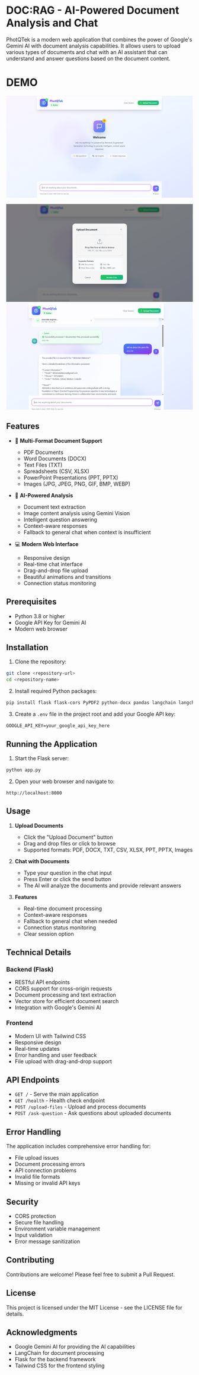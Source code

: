 # DOC:RAG - AI-Powered Document Analysis and Chat

PhotQTek is a modern web application that combines the power of Google's Gemini AI with document analysis capabilities. It allows users to upload various types of documents and chat with an AI assistant that can understand and answer questions based on the document content.

# DEMO
![alt text](image.png)

![alt text](image-1.png)
![alt text](image-2.png)

## Features

- 📄 **Multi-Format Document Support**
  - PDF Documents
  - Word Documents (DOCX)
  - Text Files (TXT)
  - Spreadsheets (CSV, XLSX)
  - PowerPoint Presentations (PPT, PPTX)
  - Images (JPG, JPEG, PNG, GIF, BMP, WEBP)

- 🤖 **AI-Powered Analysis**
  - Document text extraction
  - Image content analysis using Gemini Vision
  - Intelligent question answering
  - Context-aware responses
  - Fallback to general chat when context is insufficient

- 💻 **Modern Web Interface**
  - Responsive design
  - Real-time chat interface
  - Drag-and-drop file upload
  - Beautiful animations and transitions
  - Connection status monitoring

## Prerequisites

- Python 3.8 or higher
- Google API Key for Gemini AI
- Modern web browser

## Installation

1. Clone the repository:
```bash
git clone <repository-url>
cd <repository-name>
```

2. Install required Python packages:
```bash
pip install flask flask-cors PyPDF2 python-docx pandas langchain langchain-google-genai google-generativeai python-pptx Pillow python-dotenv
```

3. Create a `.env` file in the project root and add your Google API key:
```
GOOGLE_API_KEY=your_google_api_key_here
```

## Running the Application

1. Start the Flask server:
```bash
python app.py
```

2. Open your web browser and navigate to:
```
http://localhost:8000
```

## Usage

1. **Upload Documents**
   - Click the "Upload Document" button
   - Drag and drop files or click to browse
   - Supported formats: PDF, DOCX, TXT, CSV, XLSX, PPT, PPTX, Images

2. **Chat with Documents**
   - Type your question in the chat input
   - Press Enter or click the send button
   - The AI will analyze the documents and provide relevant answers

3. **Features**
   - Real-time document processing
   - Context-aware responses
   - Fallback to general chat when needed
   - Connection status monitoring
   - Clear session option

## Technical Details

### Backend (Flask)
- RESTful API endpoints
- CORS support for cross-origin requests
- Document processing and text extraction
- Vector store for efficient document search
- Integration with Google's Gemini AI

### Frontend
- Modern UI with Tailwind CSS
- Responsive design
- Real-time updates
- Error handling and user feedback
- File upload with drag-and-drop support

## API Endpoints

- `GET /` - Serve the main application
- `GET /health` - Health check endpoint
- `POST /upload-files` - Upload and process documents
- `POST /ask-question` - Ask questions about uploaded documents

## Error Handling

The application includes comprehensive error handling for:
- File upload issues
- Document processing errors
- API connection problems
- Invalid file formats
- Missing or invalid API keys

## Security

- CORS protection
- Secure file handling
- Environment variable management
- Input validation
- Error message sanitization

## Contributing

Contributions are welcome! Please feel free to submit a Pull Request.

## License

This project is licensed under the MIT License - see the LICENSE file for details.

## Acknowledgments

- Google Gemini AI for providing the AI capabilities
- LangChain for document processing
- Flask for the backend framework
- Tailwind CSS for the frontend styling